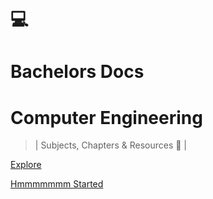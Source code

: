 

# 💻
# Bachelors Docs
<h1 id="cover-heading">
    Computer Engineering 
</h1>

> | Subjects, Chapters & Resources 🎉 | 

[Explore](home)


[Hmmmmmmm Started](#Introduction)
